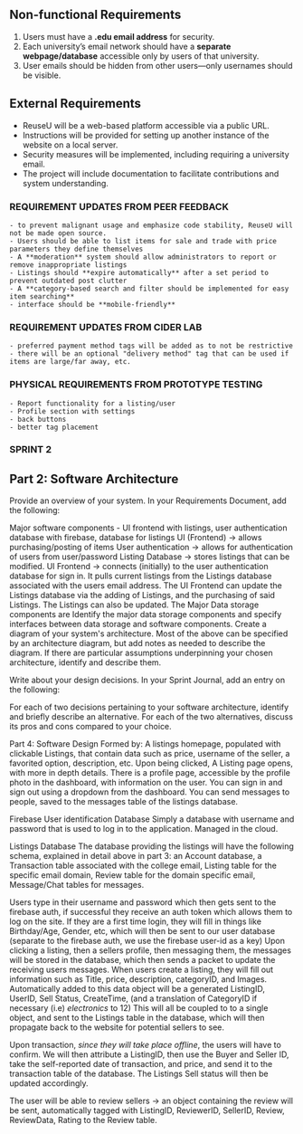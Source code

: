 ## Non-functional Requirements

1. Users must have a **.edu email address** for security.
2. Each university’s email network should have a **separate webpage/database** accessible only by users of that university.
3. User emails should be hidden from other users—only usernames should be visible.

## External Requirements

- ReuseU will be a web-based platform accessible via a public URL.
- Instructions will be provided for setting up another instance of the website on a local server.
- Security measures will be implemented, including requiring a university email.
- The project will include documentation to facilitate contributions and system understanding.

### REQUIREMENT UPDATES FROM PEER FEEDBACK
    - to prevent malignant usage and emphasize code stability, ReuseU will not be made open source.
    - Users should be able to list items for sale and trade with price parameters they define themselves
    - A **moderation** system should allow administrators to report or remove inappropriate listings
    - Listings should **expire automatically** after a set period to prevent outdated post clutter
    - A **category-based search and filter should be implemented for easy item searching**
    - interface should be **mobile-friendly**

### REQUIREMENT UPDATES FROM CIDER LAB
    - preferred payment method tags will be added as to not be restrictive
    - there will be an optional "delivery method" tag that can be used if items are large/far away, etc.

### PHYSICAL REQUIREMENTS FROM PROTOTYPE TESTING
    - Report functionality for a listing/user
    - Profile section with settings
    - back buttons
    - better tag placement




### SPRINT 2 

## Part 2: Software Architecture
Provide an overview of your system. In your Requirements Document, add the following:

Major software components - UI frontend with listings, user authentication database with firebase, database for listings
UI (Frontend) -> allows purchasing/posting of items
User authentication -> allows for authentication of users from user/password
Listing Database -> stores listings that can be modified.
UI Frontend -> connects (initially) to the user authentication database for sign in. It pulls current listings from the Listings database associated
with the users email address. The UI Frontend can update the Listings database via the adding of Listings, and the purchasing of said Listings. The Listings can
also be updated.
The Major Data storage components are 
Identify the major data storage components and specify interfaces between data storage and software components.
Create a diagram of your system's architecture. Most of the above can be specified by an architecture diagram, but add notes as needed to describe the diagram.
If there are particular assumptions underpinning your chosen architecture, identify and describe them.

Write about your design decisions. In your Sprint Journal, add an entry on the following:

For each of two decisions pertaining to your software architecture, identify and briefly describe an alternative. For each of the two alternatives, discuss its pros and cons compared to your choice.


Part 4: Software Design
Formed by: A listings homepage, populated with clickable Listings, that contain data such as price, username of the seller, a favorited option, description, etc.
Upon being clicked, A Listing page opens, with more in depth details.
There is a profile page, accessible by the profile photo in the dashboard, with information on the user.
You can sign in and sign out using a dropdown from the dashboard.
You can send messages to people, saved to the messages table of the listings database.

Firebase User identification Database
Simply a database with username and password that is used to log in to the application. Managed in the cloud.


Listings Database
The database providing the listings will have the following schema, explained in detail above in part 3:
an Account database, a Transaction table associated with the college email, Listing table for the specific email domain, Review table for the domain specific email,
Message/Chat tables for messages.

Users type in their username and password which then gets sent to the firebase auth, if successful they receive an auth token which allows them
to log on the site. If they are a first time login, they will fill in things like Birthday/Age, Gender, etc, which will then be sent to our user database (separate to 
the firebase auth, we use the firebase user-id as a key) Upon clicking a listing, then a sellers profile, then messaging them, the messages will be stored in the database, which then sends a packet
to update the receiving users messages.
When users create a listing, they will fill out information such as Title, price, description, categoryID, and Images.
Automatically added to this data object will be a generated ListingID, UserID, Sell Status, CreateTime, (and a translation of CategoryID if necessary (i.e) *electronics* to 12)
This will all be coupled to to a single object, and sent to the Listings table in the database, which will then propagate back to the website for potential sellers to see.

Upon transaction, *since they will take place offline*, the users will have to confirm. We will then attribute a ListingID, then use the Buyer and Seller ID,
take the self-reported date of transaction, and price, and send it to the transaction table of the database.
The Listings Sell status will then be updated accordingly. 

The user will be able to review sellers -> an object containing the review will be sent, automatically tagged with
ListingID, ReviewerID, SellerID, Review, ReviewData, Rating to the Review table.




